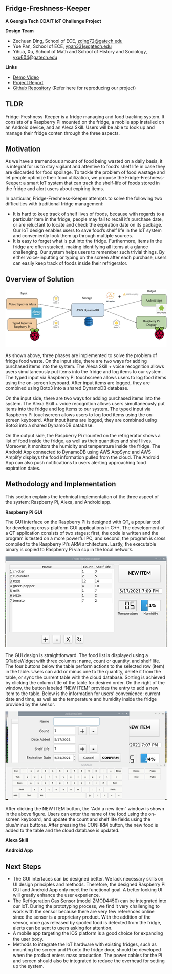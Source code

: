 ## Fridge-Freshness-Keeper

**A Georgia Tech CDAIT IoT Challenge Project**

**Design Team**
- Zechuan Ding, School of ECE, zding72@gatech.edu
- Yue Pan, School of ECE, ypan331@gatech.edu
- Yihua, Xu, School of Math and School of History and Sociology, yxu604@gatech.edu

**Links**
- [Demo Video](https://youtu.be/w1Gjtki0x8E)
- [Project Report](https://docs.google.com/document/d/1jFisFSvs9kEznSA4-92oM_S1GHq3HtN5IAoPb1JMBIw/edit?usp=sharing)
- [Github Repository](https://github.com/CPA872/Fridge-Freshness-Keeper)  (Refer here for reproducing our project)

## TLDR

Fridge-Freshness-Keeper is a fridge managing and food tracking system. It consists of a Raspberry Pi mounted on the fridge, a mobile app installed on an Android device, and an Alexa Skill. Users will be able to look up and manage their fridge conten through the three aspects. 

## Motivation

As we have a tremendous amount of food being wasted on a daily basis, it is integral for us to stay vigilant and attentive to food’s shelf life in case they are discarded for food spoilage. To tackle the problem of food wastage and let people optimize their food utilization, we propose the Fridge-Freshness-Keeper: a smart IoT system that can track the shelf-life of foods stored in the fridge and alert users about expiring items. 

In particular, Fridge-Freshness-Keeper attempts to solve the following two difficulties with traditional fridge management:
- It is hard to keep track of shelf lives of foods, because with regards to a particular item in the fridge, people may fail to recall it’s purchase date, or are reluctant to locate and check the expiration date on its package. Our IoT design enables users to save food’s shelf life in the IoT system and conveniently look them up through multiple sources.
- It is easy to forget what is put into the fridge. Furthermore, items in the fridge are often stacked, making identifying all items at a glance challenging. Our system helps users to remember such trivial things. By either voice-inputting or typing on the screen after each purchase, users can easily keep track of foods inside their refrigerator. 

## Overview of Solution
<img src="gh_rsc/sol.png" alt="solution overview" class="inline"/>
<!-- ![solution overview](https://github.com/CPA872/Fridge-Freshness-Keeper/blob/main/gh_rsc/sol.png) -->

As shown above, three phases are implemented to solve the problem of fridge food waste. On the input side, there are two ways for adding purchased items into the system. The Alexa Skill + voice recognition allows users simultaneously put items into the fridge and log items to our system. The typed input via Raspberry Pi touchscreen allows users to log food items using the on-screen keyboard. After input items are logged, they are combined using Boto3 into a shared DynamoDB database. 

On the input side, there are two ways for adding purchased items into the system. The Alexa Skill + voice recognition allows users simultaneously put items into the fridge and log items to our system. The typed input via Raspberry Pi touchscreen allows users to log food items using the on-screen keyboard. After input items are logged, they are combined using Boto3 into a shared DynamoDB database. 

On the output side, the Raspberry Pi mounted on the refrigerator shows a list of food inside the fridge, as well as their quantities and shelf lives. Moreover, it monitors the humidity and temperature inside the fridge. The Android App connected to DynamoDB using AWS AppSync and AWS Amplify displays the food information pulled from the cloud. The Android App can also push notifications to users alerting approaching food expiration dates. 

## Methodology and Implementation
This section explains the technical implementation of the three aspect of the system: Raspberry Pi, Alexa, and Android app.

**Raspberry Pi GUI**

The GUI interface on the Raspberry Pi is designed with QT, a popular tool for developing cross-platform GUI applications in C++. The development of a QT application consists of two stages: first, the code is written and the program is tested on a more powerful PC, and second, the program is cross compiled to the Raspberry Pi’s ARM architecture. Lastly, the executable binary is copied to Raspberry Pi via scp in the local network. 

<img src="gh_rsc/rpi main window.png" alt="rpi main window" class="inline"/>

The GUI design is straightforward. The food list is displayed using a QTableWidget with three columns: name, count or quantity, and shelf life. The four buttons below the table perform actions to the selected row (item) in the table. Users can add or minus one to the quantity, delete it from the table, or sync the current table with the cloud database. Sorting is achieved by clicking the column title of the table for desired order. On the right of the window, the button labeled “NEW ITEM” provides the entry to add a new item to the table. Below is the information for users’ convenience: current date and time, as well as the temperature and humidity inside the fridge provided by the sensor.

<img src="gh_rsc/new item window rpi.png" alt="solution overview" class="inline"/>

After clicking the NEW ITEM button, the “Add a new item” window is shown in the above figure. Users can enter the name of the food using the on-screen keyboard, and update the count and shelf life fields using the plus/minus buttons. After pressing the CONFIRM button, the new food is added to the table and the cloud database is updated. 

**Alexa Skill**

**Android App**

## Next Steps
- The GUI interfaces can be designed better. We lack necessary skills on UI design principles and methods. Therefore, the designed Raspberry Pi GUI and Android App only meet the functional goal. A better looking UI will greatly enhance the user experience. 
- The Refrigeration Gas Sensor (model ZMOD4450) can be integrated into our IoT. During the prototyping process, we find it very challenging to work with the sensor because there are very few references online since the sensor is a proprietary product. With the addition of the sensor, once gas released by spoiled food is detected from the fridge, alerts can be sent to users asking for attention.
- A mobile app targeting the iOS platform is a good choice for expanding the user body.
- Methods to integrate the IoT hardware with existing fridges, such as mounting the screen and Pi onto the fridge door, should be developed when the product enters mass production. The power cables for the Pi and screen should also be integrated to reduce the overhead for setting up the system. 

